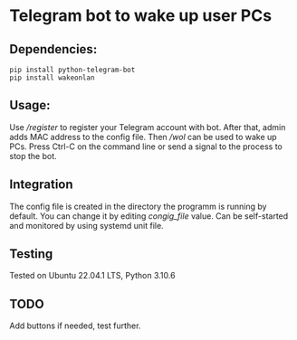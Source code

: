# Telegram bot to wake up user PCs

## Dependencies:
```
pip install python-telegram-bot
pip install wakeonlan
```

## Usage:

Use */register* to register your Telegram account with bot.
After that, admin adds MAC address to the config file.
Then */wol* can be used to wake up PCs.
Press Ctrl-C on the command line or send a signal to the process to stop the bot.

## Integration
The config file is created in the directory the programm is running by default. You can change it by editing *congig_file* value.
Can be self-started and monitored by using systemd unit file.

## Testing
Tested on Ubuntu 22.04.1 LTS, Python 3.10.6

## TODO
Add buttons if needed, test further.
